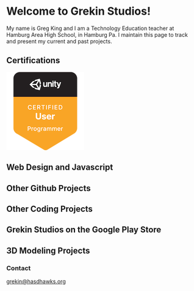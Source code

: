 # Welcome to Grekin Studios!

My name is Greg King and I am a Technology Education teacher at Hamburg Area High School, in Hamburg Pa.  I maintain this page to track and present my current and past projects.

## Certifications

![unity certification badge](https://github.com/MrKing-dev/MrKing-dev.github.io/blob/b35166749d99d04d9a10ca66109f7d59f4a9abb4/unity-certified-user-programmer%20(3).png)

## Web Design and Javascript

## Other Github Projects

## Other Coding Projects

## Grekin Studios on the Google Play Store

## 3D Modeling Projects


### Contact

grekin@hasdhawks.org
